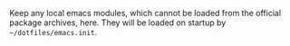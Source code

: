 Keep any local emacs modules, which cannot be loaded from the official package
archives, here. They will be loaded on startup by `~/dotfiles/emacs.init`.
